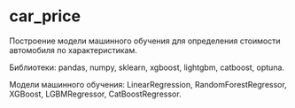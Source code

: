 # car_price
Построение модели машинного обучения для определения стоимости автомобиля по характеристикам.

Библиотеки: pandas, numpy, sklearn, xgboost, lightgbm, catboost, optuna.

Модели машинного обучения: LinearRegression, RandomForestRegressor, XGBoost, LGBMRegressor, CatBoostRegressor.
